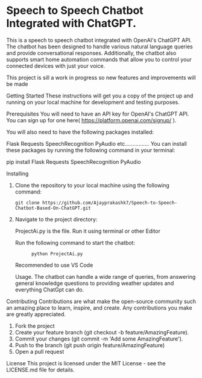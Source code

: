 # Speech to Speech Chatbot Integrated with ChatGPT.
This is a speech to speech chatbot integrated with OpenAI's ChatGPT API. The chatbot has been designed to handle various natural language queries and provide conversational responses. Additionally, the chatbot also supports smart home automation commands that allow you to control your connected devices with just your voice.

This project is sill a work in progress so new features and improvements will be made

Getting Started
These instructions will get you a copy of the project up and running on your local machine for development and testing purposes.

Prerequisites
You will need to have an API key for OpenAI's ChatGPT API. You can sign up for one here( https://platform.openai.com/signup/ ).

You will also need to have the following packages installed:

Flask
Requests
SpeechRecognition
PyAudio
etc................
You can install these packages by running the following command in your terminal:

pip install Flask Requests SpeechRecognition PyAudio


Installing
  
  1. Clone the repository to your local machine using the following command:
   
         git clone https://github.com/Ajayprakashk7/Speech-to-Speech-Chatbot-Based-On-ChatGPT.git
     
  2. Navigate to the project directory:
    
     ProjectAi.py is the file. Run it using terminal or other Editor
     
     Run the following command to start the chatbot:
     
               python ProjectAi.py
             
             
     Recommended to use VS Code
     
     Usage.
The chatbot can handle a wide range of queries, from answering general knowledge questions to providing weather updates and everything ChatGpt can do.

Contributing
     Contributions are what make the open-source community such an amazing place to learn, inspire, and create. Any contributions you make are greatly     appreciated.

   1. Fork the project
   2. Create your feature branch (git checkout -b feature/AmazingFeature).  
   3. Commit your changes (git commit -m 'Add some AmazingFeature').
   4. Push to the branch (git push origin feature/AmazingFeature)
   5. Open a pull request
   
   
   License
This project is licensed under the MIT License - see the LICENSE.md file for details.




